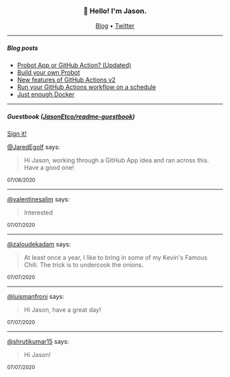 <h3 align="center">👋 Hello! I'm Jason.</h3>

<p align="center">
  <a href="https://jasonet.co">Blog</a> •
  <a href="https://twitter.com/JasonEtco">Twitter</a>
</p>

---

##### Blog posts

<!--START_SECTION:posts-->
* [Probot App or GitHub Action? (Updated)](https:&#x2F;&#x2F;jasonet.co&#x2F;posts&#x2F;probot-app-or-github-action-v2&#x2F;)
* [Build your own Probot](https:&#x2F;&#x2F;jasonet.co&#x2F;posts&#x2F;build-your-own-probot&#x2F;)
* [New features of GitHub Actions v2](https:&#x2F;&#x2F;jasonet.co&#x2F;posts&#x2F;new-features-of-github-actions&#x2F;)
* [Run your GitHub Actions workflow on a schedule](https:&#x2F;&#x2F;jasonet.co&#x2F;posts&#x2F;scheduled-actions&#x2F;)
* [Just enough Docker](https:&#x2F;&#x2F;jasonet.co&#x2F;posts&#x2F;just-enough-docker&#x2F;)
<!--END_SECTION:posts-->

---

##### Guestbook ([JasonEtco/readme-guestbook](https://github.com/JasonEtco/readme-guestbook))

<a href="https://readme-guestbook.now.sh">Sign it!</a>

<!--START_SECTION:guestbook-->
[@JaredEgolf](https://github.com/JaredEgolf) says:

> Hi Jason, working through a GitHub App idea and ran across this.  Have a good one!

<sup>07/08/2020</sup>


---

[@valentinesalim](https://github.com/valentinesalim) says:

> Interested

<sup>07/07/2020</sup>


---

[@zaloudekadam](https://github.com/zaloudekadam) says:

> At least once a year, I like to bring in some of my Kevin's Famous Chili. The trick is to undercook the onions. 

<sup>07/07/2020</sup>


---

[@luismanfroni](https://github.com/luismanfroni) says:

> Hi Jason, have a great day!

<sup>07/07/2020</sup>


---

[@shrutikumar15](https://github.com/shrutikumar15) says:

> Hi Jason! 

<sup>07/07/2020</sup>

<!--END_SECTION:guestbook-->
<!--GUESTBOOK_LIST [{"name":"JaredEgolf","message":"Hi Jason, working through a GitHub App idea and ran across this.  Have a good one!","date":"07/08/2020"},{"name":"valentinesalim","message":"Interested","date":"07/07/2020"},{"name":"zaloudekadam","message":"At least once a year, I like to bring in some of my Kevin's Famous Chili. The trick is to undercook the onions. ","date":"07/07/2020"},{"name":"luismanfroni","message":"Hi Jason, have a great day!","date":"07/07/2020"},{"name":"shrutikumar15","message":"Hi Jason! ","date":"07/07/2020"}]-->
